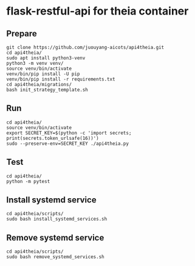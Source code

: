 # flask-restful-api for theia container


## Prepare

```
git clone https://github.com/juouyang-aicots/api4theia.git
cd api4theia/
sudo apt install python3-venv
python3 -m venv venv/
source venv/bin/activate
venv/bin/pip install -U pip
venv/bin/pip install -r requirements.txt
cd api4theia/migrations/
bash init_strategy_template.sh
```


## Run

```
cd api4theia/
source venv/bin/activate
export SECRET_KEY=$(python -c 'import secrets; print(secrets.token_urlsafe(16))')
sudo --preserve-env=SECRET_KEY ./api4theia.py
```


## Test

```
cd api4theia/
python -m pytest
```


## Install systemd service

```
cd api4theia/scripts/
sudo bash install_systemd_services.sh
```


## Remove systemd service

```
cd api4theia/scripts/
sudo bash remove_systemd_services.sh
```